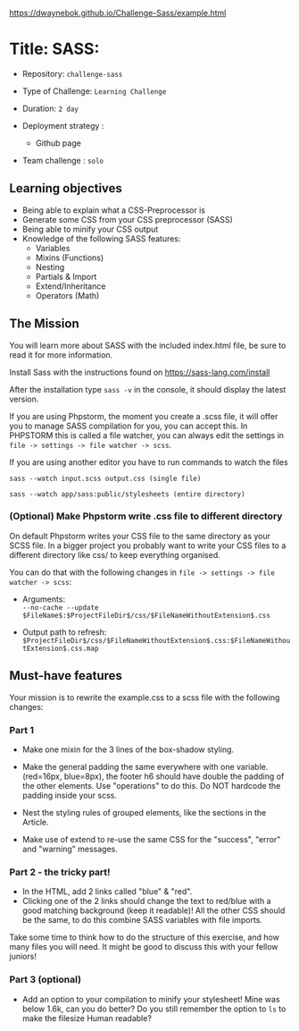 https://dwaynebok.github.io/Challenge-Sass/example.html

# Title: SASS: 


- Repository: `challenge-sass`
- Type of Challenge: `Learning Challenge`
- Duration: `2 day`
- Deployment strategy : 
	- Github page
	
- Team challenge : `solo`

## Learning objectives
- Being able to explain what a CSS-Preprocessor is
- Generate some CSS from your CSS preprocessor (SASS)
- Being able to minify your CSS output
- Knowledge of the following SASS features:
    * Variables
    * Mixins (Functions)
    * Nesting
    * Partials & Import
    * Extend/Inheritance
    * Operators (Math)

## The Mission
You will learn more about SASS with the included index.html file, be sure to read it for more information.

Install Sass with the instructions found on https://sass-lang.com/install

After the installation type `sass -v` in the console, it should display the latest version.

If you are using Phpstorm, the moment you create a .scss file, it will offer you to manage SASS compilation for you, you can accept this. In PHPSTORM this is called a file watcher, you can always edit the settings in `file -> settings -> file watcher -> scss`.

If you are using another editor you have to run commands to watch the files

`sass --watch input.scss output.css (single file)`

`sass --watch app/sass:public/stylesheets (entire directory)`

### (Optional) Make Phpstorm write .css file to different directory
On default Phpstorm writes your CSS file to the same directory as your SCSS file.
In a bigger project you probably want to write your CSS files to a different directory like css/ to keep everything organised.

You can do that with the following changes in `file -> settings -> file watcher -> scss`:

* Arguments:    
    `--no-cache --update $FileName$:$ProjectFileDir$/css/$FileNameWithoutExtension$.css`

* Output path to refresh:
    `$ProjectFileDir$/css/$FileNameWithoutExtension$.css:$FileNameWithoutExtension$.css.map`

## Must-have features

Your mission is to rewrite the example.css to a scss file with the following changes:

### Part 1
- Make one mixin for the 3 lines of the box-shadow styling.

- Make the general padding the same everywhere with one variable. (red=16px, blue=8px), the footer h6 should have double the padding of the other elements. Use "operations" to do this. Do NOT hardcode the padding inside your scss. 

- Nest the styling rules of grouped elements, like the sections in the Article.

- Make use of extend to re-use the same CSS for the "success", "error" and "warning" messages.

### Part 2 - the tricky part!
- In the HTML, add 2 links called "blue" & "red".
- Clicking one of the 2 links should change the text to red/blue with a good matching background (keep it readable)!
All the other CSS should be the same, to do this combine SASS variables with file imports.

Take some time to think how to do the structure of this exercise, and how many files you will need. It might be good to discuss this with your fellow juniors!

### Part 3 (optional)
- Add an option to your compilation to minify your stylesheet!
Mine was below 1.6k, can you do better? Do you still remember the option to `ls` to make the filesize Human readable?
